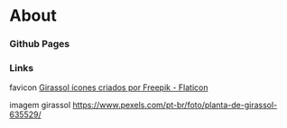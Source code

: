 # About

### Github Pages

### Links
 favicon
  <a href="https://www.flaticon.com/br/icones-gratis/girassol" title="girassol ícones">Girassol ícones criados por Freepik - Flaticon</a>

 imagem girassol
  <a href="https://www.pexels.com/pt-br/foto/planta-de-girassol-635529/">https://www.pexels.com/pt-br/foto/planta-de-girassol-635529/<a>